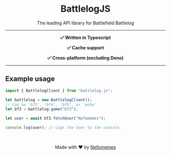<div>
  <h1 align=center>BattlelogJS</h1>
  <p align=center>The leading API library for Battlefield Battlelog</p>
  
</div>

---

<div><b>
  <p align=center>✅ Written in Typescript</p>
  <p align=center>✅ Cache support</p>
  <p align=center>✅ Cross-platform (excluding Deno)</p>
  </b>
  </div>
  
---

## Example usage
```ts
import { BattlelogClient } from "battlelog.js";

let battlelog = new BattlelogClient();
// Can be 'bf3', 'bf4', 'bfh', or 'mohw'
let bf3 = battlelog.game("bf3");

let user = await bf3.fetchUser("Nefomemes");

console.log(user); // Logs the User to the console.
```



 <br/> <div> <p align="center">Made with ❤ by <a href="https://github.com/Nefomemes">Nefomemes</p></p> </div>
